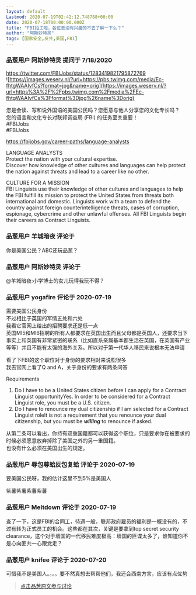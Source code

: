 ```yaml
---
layout: default
Lastmod: 2020-07-19T02:42:12.748788+00:00
date: 2020-07-18T00:00:00.000Z
title: "FBI招工啦，各位葱油有兴趣的不去了解一下么？"
author: "阿斯妙特灵"
tags: [国家安全,反共,美国,FBI]
---
```



### 品葱用户 **阿斯妙特灵** 提问于 7/18/2020
    
https://twitter.com/FBIJobs/status/1283419821795872769  
![https://images.weserv.nl/?url=https://pbs.twimg.com/media/Ec-fhtgWAAIvfCs?format=jpg&name=orig](https://images.weserv.nl/?url=https%3A%2F%2Fpbs.twimg.com%2Fmedia%2FEc-fhtgWAAIvfCs%3Fformat%3Djpg%26name%3Dorig)  
  
您是会读、写和说外国语的美国公民吗？您愿意与他人分享您的文化专长吗？  
您的语言和文化专长对联邦调查局 (FBI) 的任务至关重要！  
#FBIJobs  
#FBIJobs  
  
  
https://fbijobs.gov/career-paths/language-analysts  
  
LANGUAGE ANALYSTS  
Protect the nation with your cultural expertise.  
Discover how knowledge of other cultures and languages can help protect the nation against threats and lead to a career like no other.  
  
CULTURE FOR A MISSION  
FBI Linguists use their knowledge of other cultures and languages to help the FBI fulfill its mission to protect the United States from threats both international and domestic. Linguists work with a team to defend the country against foreign counterintelligence threats, cases of corruption, espionage, cybercrime and other unlawful offenses. All FBI Linguists begin their careers as Contract Linguists.
    
                

### 品葱用户 **羊城暗夜** 评论于 
        
你是美国公民？ABC还玩品葱？
        
                

### 品葱用户 **阿斯妙特灵** 评论于 
        
@羊城暗夜:小学博士的女儿玩得我玩不得？
        
                

### 品葱用户 **yogafire** 评论于 2020-07-19
        
需要美国公民身份  
不过相比于英国的军情五处和六处  
我看它官网上给出的招聘要求还是低一点  
英国MI5和MI6招聘的所有人都要求在英国出生而且父母都是英国人，还要求当下事实上和英国有非常紧密的联系（比如直系亲属基本都生活在英国，在英国有产业等等）并且不能有太强的海外关系。所以对于第一代华人移民来说根本无法申请  
  
看了下FBI的这个职位对于身份的要求相对来说松很多  
我去官网上看了Q and A，关于身份的要求有两条问答  
  
Requirements  

1.  Do I have to be a United States citizen before I can apply for a Contract Linguist opportunityYes. In order to be considered for a Contract Linguist role, you must be a U.S. citizen.
2.  Do I have to renounce my dual citizenship if I am selected for a Contract Linguist roleIt is not a requirement that you renounce your dual citizenship, but you must be **_willing_** to renounce if asked.

  
  
从第二条可以看出，你持有双重国籍都可以获得这个职位，只是要求你在被要求的时候必须愿意放弃掉除了美国之外的另一重国籍。  
也没有什么必须在美国出生的规定。
        
                

### 品葱用户 **辱包尊蛤反包复蛤** 评论于 2020-07-19
        
要美国公民呀，我的估计这里不到5%是美国人  
  
紫薯紫薯紫薯紫薯
        
                

### 品葱用户 **Meltdown** 评论于 2020-07-19
        
查了一下，这是FBI的合同工，待遇一般，联邦政府雇员的福利是一概没有的，不过有转为正式员工的机会。这些都在其次，关键是要拿到top secret security clearance，这个对于墙国的一代移民难度极高：墙国的匪谍太多了，谁知道你不是心向匪共一心跟党走？
        
                

### 品葱用户 **knifee** 评论于 2020-07-20
        
可惜我不是美国人。。。。要不然真想去帮帮他们，我还会西南方言，应该有点优势
        
                





> [点击品葱原文参与讨论](https://pincong.rocks/question/28688)

